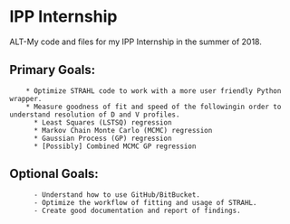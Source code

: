# IPP Internship

ALT-My code and files for my IPP Internship in the summer of 2018. 

## Primary Goals:
       	* Optimize STRAHL code to work with a more user friendly Python wrapper.
       	* Measure goodness of fit and speed of the followingin order to understand resolution of D and V profiles.
          * Least Squares (LSTSQ) regression
          * Markov Chain Monte Carlo (MCMC) regression
          * Gaussian Process (GP) regression
          * [Possibly] Combined MCMC GP regression 

## Optional Goals:
          - Understand how to use GitHub/BitBucket.
          - Optimize the workflow of fitting and usage of STRAHL.
          - Create good documentation and report of findings.

